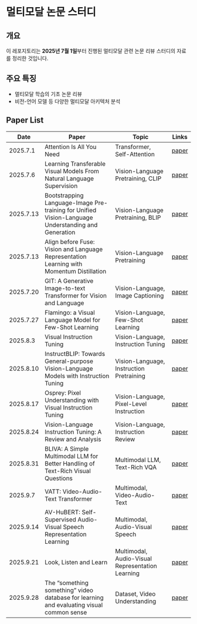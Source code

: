 # **멀티모달 논문 스터디**

## **개요**

이 레포지토리는 **2025년 7월 1일**부터 진행된 멀티모달 관련 논문 리뷰 스터디의 자료를 정리한 것입니다.

## **주요 특징**

- 멀티모달 학습의 기초 논문 리뷰
- 비전-언어 모델 등 다양한 멀티모달 아키텍처 분석

## Paper List

| Date | Paper | Topic | Links |
| --- | --- | --- | --- |
| 2025.7.1 | Attention Is All You Need | Transformer, Self-Attention | [paper](https://arxiv.org/abs/1706.03762) |
| 2025.7.6 | Learning Transferable Visual Models From Natural Language Supervision | Vision-Language Pretraining, CLIP | [paper](https://arxiv.org/abs/2103.00020) |
| 2025.7.13 | Bootstrapping Language-Image Pre-training for Unified Vision-Language Understanding and Generation | Vision-Language Pretraining, BLIP | [paper](https://arxiv.org/abs/2201.12086) |
| 2025.7.13 | Align before Fuse: Vision and Language Representation Learning with Momentum Distillation | Vision-Language Pretraining | [paper](https://arxiv.org/abs/2107.07651) |
| 2025.7.20 | GIT: A Generative Image-to-text Transformer for Vision and Language | Vision-Language, Image Captioning | [paper](https://arxiv.org/abs/2205.14100) |
| 2025.7.27 | Flamingo: a Visual Language Model for Few-Shot Learning | Vision-Language, Few-Shot Learning | [paper](https://arxiv.org/abs/2204.14198) |
| 2025.8.3 | Visual Instruction Tuning | Vision-Language, Instruction Tuning | [paper](https://arxiv.org/pdf/2304.08485) |
| 2025.8.10 | InstructBLIP: Towards General-purpose Vision-Language Models with Instruction Tuning | Vision-Language, Instruction Pretraining | [paper](https://arxiv.org/abs/2305.06500) |
| 2025.8.17 | Osprey: Pixel Understanding with Visual Instruction Tuning | Vision-Language, Pixel-Level Instruction | [paper](https://arxiv.org/pdf/2312.10032) |
| 2025.8.24 | Vision-Language Instruction Tuning: A Review and Analysis | Vision-Language, Instruction Review | [paper](https://arxiv.org/abs/2311.08172) |
| 2025.8.31 | BLIVA: A Simple Multimodal LLM for Better Handling of Text-Rich Visual Questions | Multimodal LLM, Text-Rich VQA | [paper](https://arxiv.org/abs/2308.09936) |
| 2025.9.7  | VATT: Video-Audio-Text Transformer | Multimodal, Video-Audio-Text | [paper](https://arxiv.org/abs/2104.11178) |
| 2025.9.14 | AV-HuBERT: Self-Supervised Audio-Visual Speech Representation Learning | Multimodal, Audio-Visual Speech | [paper](https://arxiv.org/abs/2201.02184) |
| 2025.9.21 | Look, Listen and Learn | Multimodal, Audio-Visual Representation Learning | [paper](https://arxiv.org/abs/1705.08168) |
| 2025.9.28 | The “something something” video database for learning and evaluating visual common sense | Dataset, Video Understanding | [paper](https://arxiv.org/pdf/1706.04261) |

